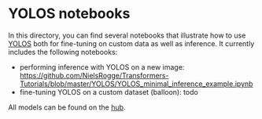 # YOLOS notebooks
In this directory, you can find several notebooks that illustrate how to use [YOLOS](https://arxiv.org/abs/2106.00666) both for fine-tuning on custom data as well as inference. It currently includes the following notebooks:

- performing inference with YOLOS on a new image: https://github.com/NielsRogge/Transformers-Tutorials/blob/master/YOLOS/YOLOS_minimal_inference_example.ipynb
- fine-tuning YOLOS on a custom dataset (balloon): todo

All models can be found on the [hub](https://huggingface.co/models?search=yolos).
